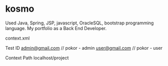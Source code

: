 # kosmo
Used Java, Spring, JSP, javascript, OracleSQL, bootstrap programming language. My portfolio as a Back End Developer.


context.xml

Test ID admin@gmail.com // pokor - admin user@gmail.com // pokor - user

Context Path localhost/project

